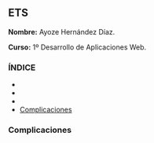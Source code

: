 ## ETS

**Nombre:** Ayoze Hernández Díaz.

**Curso:** 1º Desarrollo de Aplicaciones Web.

### ÍNDICE

+ [](#id1)
+ [](#id2)
+ [](#id3)
+ [Complicaciones](#id4)

###  <a name=id1></a>

###  <a name=id2></a>

###  <a name=id3></a>

### Complicaciones <a name=id4></a>

